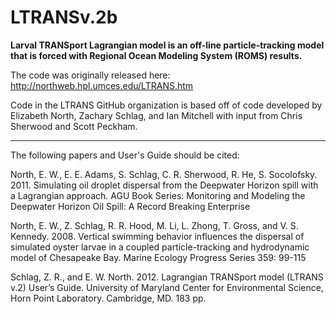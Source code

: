 # LTRANSv.2b
**Larval TRANSport Lagrangian model is an off-line particle-tracking model that is forced with Regional Ocean Modeling System (ROMS) results.**

The code was originally released here:
http://northweb.hpl.umces.edu/LTRANS.htm

Code in the LTRANS GitHub organization is based off of code developed by Elizabeth North, Zachary Schlag, and Ian Mitchell with input from Chris Sherwood and Scott Peckham.  

-------------------------------
The following papers and User's Guide should be cited:

North, E. W., E. E. Adams, S. Schlag, C. R. Sherwood, R. He, S. Socolofsky. 2011. Simulating oil droplet dispersal from the Deepwater Horizon spill with a Lagrangian approach. AGU Book Series: Monitoring and Modeling the Deepwater Horizon Oil Spill: A Record Breaking Enterprise 

North, E. W., Z. Schlag, R. R. Hood, M. Li, L. Zhong, T. Gross, and V. S. Kennedy. 2008. Vertical swimming behavior influences the dispersal of simulated oyster larvae in a coupled particle-tracking and hydrodynamic model of Chesapeake Bay. Marine Ecology Progress Series 359: 99-115 

Schlag, Z. R., and E. W. North. 2012. Lagrangian TRANSport model (LTRANS v.2) User’s Guide. University of Maryland Center for Environmental Science, Horn Point Laboratory. Cambridge, MD. 183 pp. 
